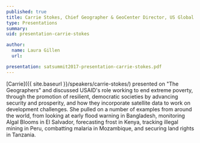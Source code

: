 ```yaml
---
published: true
title: Carrie Stokes, Chief Geographer & GeoCenter Director, US Global Development Lab, USAID
type: Presentations
summary:
uid: presentation-carrie-stokes

author:
  name: Laura Gillen
  url:

presentation: satsummit2017-presentation-carrie-stokes.pdf
---
```


[Carrie]({{ site.baseurl }}/speakers/carrie-stokes/) presented on "The Geographers" and discussed USAID's role working to end extreme poverty, through the promotion of resilient, democratic societies by advancing security and prosperity, and how they incorporate satellite data to work on development challenges. She pulled on a number of examples from around the world, from looking at early flood warning in Bangladesh, monitoring Algal Blooms in El Salvador, forecasting frost in Kenya, tracking illegal mining in Peru, combatting malaria in Mozambique, and securing land rights in Tanzania.